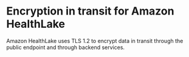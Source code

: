 # Encryption in transit for Amazon HealthLake<a name="encryption-in-transit"></a>

Amazon HealthLake uses TLS 1\.2 to encrypt data in transit through the public endpoint and through backend services\.